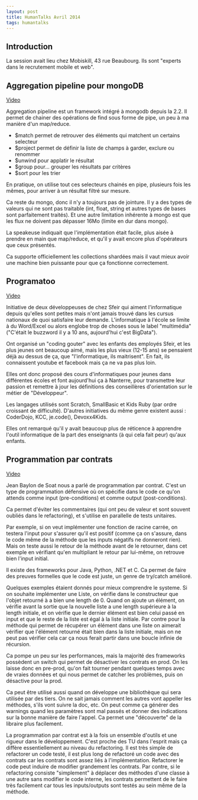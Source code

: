 ```yaml
---
layout: post
title: HumanTalks Avril 2014
tags: humantalks
---
```


## Introduction

La session avait lieu chez Mobiskill, 43 rue Beaubourg. Ils sont "experts dans
le recrutement mobile et web".

## Aggregation pipeline pour mongoDB

[Video](https://www.youtube.com/watch?v=gLULaMovrSc)

Aggregation pipeline est un framework intégré à mongodb depuis la 2.2. Il
permet de chainer des opérations de find sous forme de pipe, un peu à ma
manière d'un map/reduce.

- $match permet de retrouver des éléments qui matchent un certains selecteur
- $project permet de définir la liste de champs à garder, exclure ou renommer
- $unwind pour applatir le résultat
- $group pour... grouper les résultats par critères
- $sort pour les trier

En pratique, on utilise tout ces selecteurs chainés en pipe, plusieurs fois les
mêmes, pour arriver à un résultat filtré sur mesure.

Ca reste du mongo, donc il n'y a toujours pas de jointure. Il y a des types de
valeurs qui ne sont pas traitable (int, float, string et autres types de bases
sont parfaitement traités). Et une autre limitation inhérente à mongo est que
les flux ne doivent pas dépasser 16Mo (limite en dur dans mongo).

La speakeuse indiquait que l'implémentation était facile, plus aisée à prendre
en main que map/reduce, et qu'il y avait encore plus d'opérateurs que ceux
présentés.

Ca supporte officiellement les collections shardées mais il vaut mieux avoir
une machine bien puissante pour que ça fonctionne correctement.

## Programatoo

[Video](https://www.youtube.com/watch?v=TLwoG11cgSE)

Initiative de deux développeuses de chez Sfeir qui aiment l'informatique depuis
qu'elles sont petites mais n'ont jamais trouvé dans les cursus nationaux de
quoi satisfaire leur demande. L'informatique à l'école se limite à du
Word/Excel ou alors englobe trop de choses sous le label "multimédia" ("C'était
le buzzword il y a 10 ans, aujourd'hui c'est BigData").

Ont organisé un "coding gouter" avec les enfants des employés Sfeir, et les
plus jeunes ont beaucoup aimé, mais les plus vieux (12-15 ans) se pensaient
déjà au dessus de ça, que "l'informatique, ils maitrisent". En fait, ils
connaissent youtube et facebook mais ça ne va pas plus loin.

Elles ont donc proposé des cours d'informatiques pour jeunes dans différentes
écoles et font aujourd'hui ça à Nanterre, pour transmettre leur passion et
remettre à jour les définitions des conseillères d'orientation sur le métier de
"Développeur".

Les langages utilisés sont Scratch, SmallBasic et Kids Ruby (par ordre
croissant de difficulté). D'autres initiatives du même genre existent aussi
: CoderDojo, KCC, je.code(), Devoxx4Kids.

Elles ont remarqué qu'il y avait beaucoup plus de réticence à apprendre l'outil
informatique de la part des enseignants (à qui cela fait peur) qu'aux enfants.

## Programmation par contrats

[Video](https://www.youtube.com/watch?v=T05z4PKF6pc)

Jean Baylon de Soat nous a parlé de programmation par contrat. C'est un type de
programmation défensive où on spécifie dans le code ce qu'on attends comme
input (pre-conditions) et comme output (post-conditions).

Ca permet d'éviter les commentaires (qui ont peu de valeur et sont souvent
oubliés dans le refactoring), et s'utilise en parallelle de tests unitaires.

Par exemple, si on veut implémenter une fonction de racine carrée, on testera
l'input pour s'assurer qu'il est positif (comme ça on s'assure, dans le code
même de la méthode que les inputs négatifs ne donneront rien). Mais on teste
aussi le retour de la méthode avant de le retourner, dans cet exemple en
vérifiant qu'en multipliant le retour par lui-même, on retrouve bien l'input
initial.

Il existe des frameworks pour Java, Python, .NET et C. Ca permet de faire des
preuves formelles que le code est juste, un genre de try/catch amélioré.

Quelques exemples étaient donnés pour mieux comprendre le systeme. Si on
souhaite implémenter une Liste, on vérifie dans le constructeur que l'objet
retourné à a bien une length de 0. Quand on ajoute un élément, on vérifie avant
la sortie que la nouvelle liste a une length supérieure à la length initiale,
et on vérifie que le dernier élément est bien celui passé en input et que le
reste de la liste est égal à la liste initiale. Par contre pour la méthode qui
permet de récupérer un élément dans une liste on aimerait vérifier que
l'élément retourné était bien dans la liste initiale, mais on ne peut pas
vérifier cela car ça nous ferait partir dans une boucle infinie de récursion.

Ca pompe un peu sur les performances, mais la majorité des frameworks possèdent
un switch qui permet de désactiver les contrats en prod. On les laisse donc en
pre-prod, qu'on fait tourner pendant quelques temps avec de vraies données et
qui nous permet de catcher les problèmes, puis on désactive pour la prod.

Ca peut être utilisé aussi quand on développe une bibliothèque qui sera
utilisée par des tiers. On ne sait jamais comment les autres vont appeller les
méthodes, s'ils vont suivre la doc, etc. On peut comme ça générer des warnings
quand les paramètres sont mal passés et donner des indications sur la bonne
manière de faire l'appel. Ca permet une "découverte" de la libraire plus
facilement.

La programmation par contrat est à la fois un ensemble d'outils et une rigueur
dans le développement. C'est proche des TU dans l'esprit mais ça diffère
essentiellement au niveau du refactoring. Il est très simple de refactorer un
code testé, il est plus long de refactoré un code avec des contrats car les
contrats sont assez liés à l'implémentation. Refactorer le code peut induire de
modifier grandement les contrats. Par contre, si le refactoring consiste
"simplement" à déplacer des méthodes d'une classe à une autre sans modifier le
code interne, les contrats permettent de le faire très facilement car tous les
inputs/outputs sont testés au sein même de la méthode.



